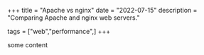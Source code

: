 +++
title = "Apache vs nginx"
date = "2022-07-15"
description = "Comparing Apache and nginx web servers."

tags = ["web","performance",]
+++

some content